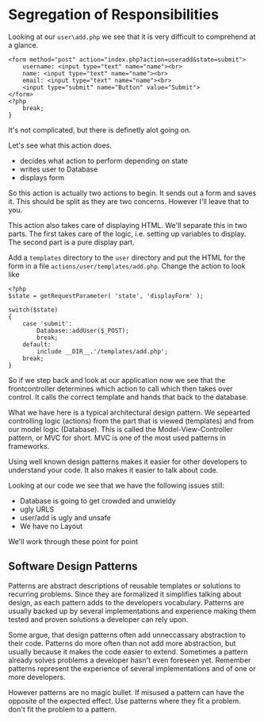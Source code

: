 Segregation of Responsibilities
===============================

Looking at our `user\add.php` we see that it is very difficult to comprehend at a glance. 

<?php
    $state = getRequestParameter( 'state', 'displayForm' );

    switch($state)
    {
        case 'submit':
            Database::addUser($_POST);
            break;
        default:
    ?>
    <form method="post" action="index.php?action=useradd&state=submit">
        username: <input type="text" name="name"><br>
        name: <input type="text" name="name"><br>
        email: <input type="text" name="name"><br>
        <input type="submit" name="Button" value="Submit">
    </form>
    <?php
        break;
    }

It's not complicated, but there is definetly alot going on.

Let's see what this action does.

 * decides what action to perform depending on state
 * writes user to Database
 * displays form

So this action is actually two actions to begin. It sends out a form and saves it. This should be split as they are two concerns. However I'll leave that to you.

This action also takes care of displaying HTML. We'll separate this in two parts. The first takes care of the logic, i.e. setting up variables to display. The second part is a pure display part.

Add a `templates` directory to the `user` directory and put the HTML for the form in a file `actions/user/templates/add.php`. Change the action to look like

	<?php
    $state = getRequestParameter( 'state', 'displayForm' );

    switch($state)
    {
        case 'submit':
            Database::addUser($_POST);
            break;
        default:
			include __DIR__.'/templates/add.php';
        break;
    }

 So if we step back and look at our application now we see that the frontcontroller
determines which action to call which then takes over control. It calls the correct template
and hands that back to the database.

What we have here is a typical architectural design pattern. We sepearted 
controlling logic (actions) from the part that is viewed (templates) and from 
our model logic (Database). This is called the Model-View-Controller pattern,
or MVC for short. MVC is one of the most used patterns in frameworks.

Using well known design patterns makes it easier for other developers to 
understand your code. It also makes it easier to talk about code.

Looking at our code we see that we have the following issues still:
 - Database is going to get crowded and unwieldy
 - ugly URLS
 - user/add is ugly and unsafe
 - We have no Layout

We'll work through these point for point

## Software Design Patterns

Patterns are abstract descriptions of reusable templates or solutions to recurring problems.
Since they are formalized it simplifies talking about design, as each pattern adds to the
developers vocabulary. Patterns are usually backed up by several implementations and experience
making them tested and proven solutions a developer can rely upon.

Some argue, that design patterns often add unneccassary abstraction to their code. Patterns do
more often than not add more abstraction, but usually because it makes the code easier to extend.
Sometimes a pattern already solves problems a developer hasn't even foreseen yet. Remember
patterns represent the experience of several implementations and of one or more developers.

However patterns are no magic bullet. If misused a pattern can have the opposite of the
expected effect. Use patterns where they fit a problem. don't fit the problem to a pattern.